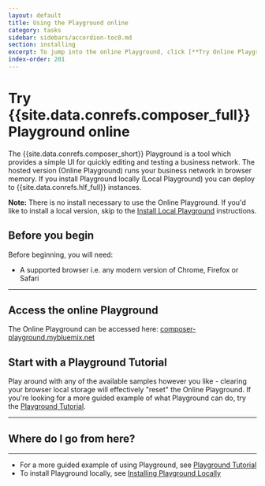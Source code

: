 ```yaml
---
layout: default
title: Using the Playground online
category: tasks
sidebar: sidebars/accordion-toc0.md
section: installing
excerpt: To jump into the online Playground, click [**Try Online Playground**](../installing/getting-started-with-playground.html) here or in the table of contents on the left.
index-order: 201
---
```


# Try {{site.data.conrefs.composer_full}} Playground online

The {{site.data.conrefs.composer_short}} Playground is a tool which provides a simple UI for quickly editing and testing a business network. The hosted version (Online Playground) runs your business network in browser memory.  If you install Playground locally (Local Playground) you can deploy to {{site.data.conrefs.hlf_full}} instances.

**Note:** There is no install necessary to use the Online Playground.  If you'd like to install a local version, skip to the [Install Local Playground](./using-playground-locally.html) instructions.

## Before you begin

Before beginning, you will need:

* A supported browser i.e. any modern version of Chrome, Firefox or Safari

---

## Access the online Playground

The Online Playground can be accessed here: <a href="https://composer-playground.mybluemix.net" target="blank">composer-playground.mybluemix.net</a>

## Start with a Playground Tutorial

Play around with any of the available samples however you like - clearing your browser local storage will effectively "reset" the Online Playground.  If you're looking for a more guided example of what Playground can do, try the [Playground Tutorial](../tutorials/playground-tutorial.html).

---

## Where do I go from here?

---

* For a more guided example of using Playground, see [Playground Tutorial](../tutorials/playground-tutorial.html)
* To install Playground locally, see [Installing Playground Locally](./using-playground-locally.html)
